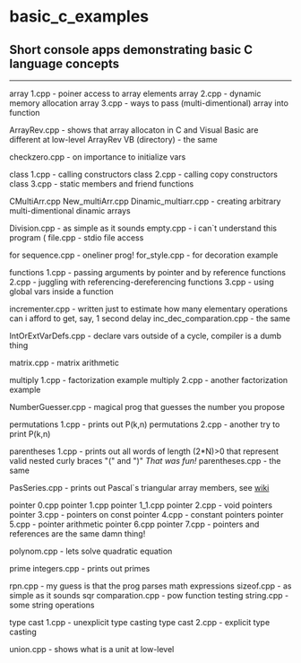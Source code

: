 ﻿# basic_c_examples
## Short console apps demonstrating basic С language concepts
---

array 1.cpp		- poiner access to array elements
array 2.cpp		- dynamic memory allocation
array 3.cpp		- ways to pass (multi-dimentional) array into function

ArrayRev.cpp				- shows that array allocaton in C and Visual Basic are different at low-level
ArrayRev VB (directory)		- the same

checkzero.cpp	- on importance to initialize vars

class 1.cpp		- calling constructors
class 2.cpp		- calling copy constructors
class 3.cpp		- static members and friend functions

CMultiArr.cpp
New_multiArr.cpp
Dinamic_multiarr.cpp		- creating arbitrary multi-dimentional dinamic arrays

Division.cpp		- as simple as it sounds
empty.cpp		- i can`t understand this program (
file.cpp		- stdio file access

for sequence.cpp		- oneliner prog!
for_style.cpp			- for decoration example

functions 1.cpp		- passing arguments by pointer and by reference
functions 2.cpp		- juggling with referencing-dereferencing
functions 3.cpp		- using global vars inside a function

incrementer.cpp		- written just to estimate how many elementary operations can i afford to get, say, 1 second delay
inc_dec_comparation.cpp		- the same

IntOrExtVarDefs.cpp		- declare vars outside of a cycle, compiler is a dumb thing

matrix.cpp		- matrix arithmetic

multiply 1.cpp		- factorization example
multiply 2.cpp		- another factorization example

NumberGuesser.cpp		- magical prog that guesses the number you propose

permutations 1.cpp		- prints out P(k,n)
permutations 2.cpp		- another try to print P(k,n)

parentheses 1.cpp		- prints out all words of length (2*N)>0 that represent valid nested curly braces "(" and ")" *That was fun!*
parentheses.cpp		- the same

PasSeries.cpp		- prints out Pascal`s triangular array members, see [wiki](http://en.wikipedia.org/wiki/Pascal%27s_triangle)

pointer 0.cpp
pointer 1.cpp
pointer 1_1.cpp
pointer 2.cpp		- void pointers
pointer 3.cpp		- pointers on const
pointer 4.cpp		- constant pointers
pointer 5.cpp		- pointer arithmetic
pointer 6.cpp
pointer 7.cpp		- pointers and references are the same damn thing!

polynom.cpp		- lets solve quadratic equation

prime integers.cpp		- prints out primes

rpn.cpp		- my guess is that the prog parses math expressions
sizeof.cpp		- as simple as it sounds
sqr comparation.cpp		- pow function testing
string.cpp		- some string operations

type cast 1.cpp		- unexplicit type casting
type cast 2.cpp		- explicit type casting

union.cpp		- shows what is a unit at low-level